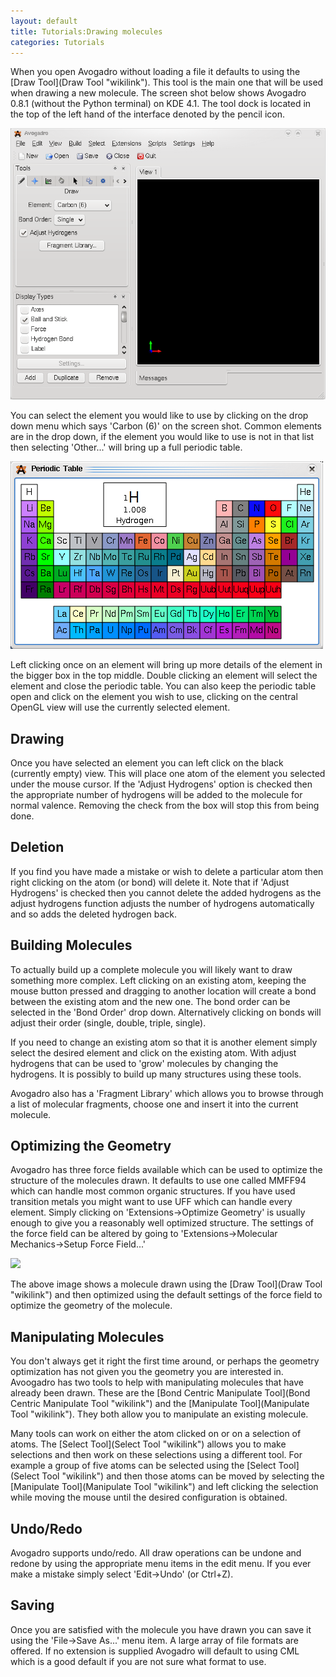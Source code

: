 ```yaml
---
layout: default
title: Tutorials:Drawing molecules
categories: Tutorials
---
```




When you open Avogadro without loading a file it defaults to using the [Draw Tool](Draw Tool "wikilink"). This tool is the main one that will be used when drawing a new molecule. The screen shot below shows Avogadro 0.8.1 (without the Python terminal) on KDE 4.1. The tool dock is located in the top of the left hand of the interface denoted by the pencil icon.

![](/images/Avogadro_default1.png)

You can select the element you would like to use by clicking on the drop down menu which says 'Carbon (6)' on the screen shot. Common elements are in the drop down, if the element you would like to use is not in that list then selecting 'Other...' will bring up a full periodic table.

![](/images/Avogadro_periodicTable.png)

Left clicking once on an element will bring up more details of the element in the bigger box in the top middle. Double clicking an element will select the element and close the periodic table. You can also keep the periodic table open and click on the element you wish to use, clicking on the central OpenGL view will use the currently selected element.

Drawing
-------

Once you have selected an element you can left click on the black (currently empty) view. This will place one atom of the element you selected under the mouse cursor. If the 'Adjust Hydrogens' option is checked then the appropriate number of hydrogens will be added to the molecule for normal valence. Removing the check from the box will stop this from being done.

Deletion
--------

If you find you have made a mistake or wish to delete a particular atom then right clicking on the atom (or bond) will delete it. Note that if 'Adjust Hydrogens' is checked then you cannot delete the added hydrogens as the adjust hydrogens function adjusts the number of hydrogens automatically and so adds the deleted hydrogen back.

Building Molecules
------------------

To actually build up a complete molecule you will likely want to draw something more complex. Left clicking on an existing atom, keeping the mouse button pressed and dragging to another location will create a bond between the existing atom and the new one. The bond order can be selected in the 'Bond Order' drop down. Alternatively clicking on bonds will adjust their order (single, double, triple, single).

If you need to change an existing atom so that it is another element simply select the desired element and click on the existing atom. With adjust hydrogens that can be used to 'grow' molecules by changing the hydrogens. It is possibly to build up many structures using these tools.

Avogadro also has a 'Fragment Library' which allows you to browse through a list of molecular fragments, choose one and insert it into the current molecule.

Optimizing the Geometry
-----------------------

Avogadro has three force fields available which can be used to optimize the structure of the molecules drawn. It defaults to use one called MMFF94 which can handle most common organic structures. If you have used transition metals you might want to use UFF which can handle every element. Simply clicking on 'Extensions-\>Optimize Geometry' is usually enough to give you a reasonably well optimized structure. The settings of the force field can be altered by going to 'Extensions-\>Molecular Mechanics-\>Setup Force Field...'

![](/images/Avogadro)

The above image shows a molecule drawn using the [Draw Tool](Draw Tool "wikilink") and then optimized using the default settings of the force field to optimize the geometry of the molecule.

Manipulating Molecules
----------------------

You don't always get it right the first time around, or perhaps the geometry optimization has not given you the geometry you are interested in. Avoogadro has two tools to help with manipulating molecules that have already been drawn. These are the [Bond Centric Manipulate Tool](Bond Centric Manipulate Tool "wikilink") and the [Manipulate Tool](Manipulate Tool "wikilink"). They both allow you to manipulate an existing molecule.

Many tools can work on either the atom clicked on or on a selection of atoms. The [Select Tool](Select Tool "wikilink") allows you to make selections and then work on these selections using a different tool. For example a group of five atoms can be selected using the [Select Tool](Select Tool "wikilink") and then those atoms can be moved by selecting the [Manipulate Tool](Manipulate Tool "wikilink") and left clicking the selection while moving the mouse until the desired configuration is obtained.

Undo/Redo
---------

Avogadro supports undo/redo. All draw operations can be undone and redone by using the appropriate menu items in the edit menu. If you ever make a mistake simply select 'Edit-\>Undo' (or Ctrl+Z).

Saving
------

Once you are satisfied with the molecule you have drawn you can save it using the 'File-\>Save As...' menu item. A large array of file formats are offered. If no extension is supplied Avogadro will default to using CML which is a good default if you are not sure what format to use.



